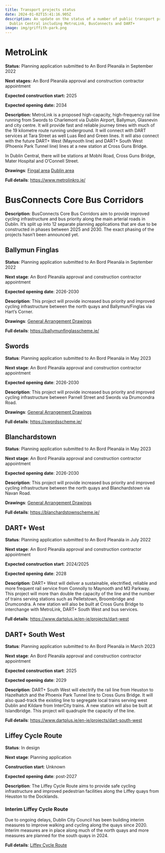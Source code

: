 ```yaml
---
title: Transport projects status
date: 2024-01-02T15:41:16.905Z
description: An update on the status of a number of public transport projects in
  Dublin Central including MetroLink, BusConnects and DART+
image: img/griffith-park.png
---
```

# MetroLink

**Status:** Planning application submitted to An Bord Pleanála in September 2022

**Next stages:** An Bord Pleanála approval and construction contractor appointment

**Expected construction start:** 2025

**Expected opening date:** 2034

**Description:** MetroLink is a proposed high-capacity, high-frequency rail line running from Swords to Charlemont via Dublin Airport, Ballymun, Glasnevin and city centre. It will provide fast and reliable journey times with much of the 19 kilometre route running underground. It will connect with DART services at Tara Street as well Luas Red and Green lines. It will also connect with the future DART+ West (Maynooth line) and DART+ South West (Phoenix Park Tunnel line) lines at a new station at Cross Guns Bridge.

In Dublin Central, there will be stations at Mobhi Road, Cross Guns Bridge, Mater Hospital and O’Connell Street.

**Drawings**: [Fingal area](https://downloads.metrolink.ie/documentsro/Alignment%20Details%20Book%201%20of%202%20Fingal%20County%20Council.pdf) [Dublin area](https://downloads.metrolink.ie/documentsro/Alignment%20Details%20Book%202%20of%202%20Dublin%20City%20Council.pdf)

**Full details**: https://www.metrolinkro.ie/

# BusConnects Core Bus Corridors

**Description**: BusConnects Core Bus Corridors aim to provide improved cycling infrastructure and bus priority along the main arterial roads in Dublin. It’s split up into 12 separate planning applications that are due to be constructed in phases between 2025 and 2030. The exact phasing of the projects hasn’t been announced yet.

## Ballymun Finglas

**Status**: Planning application submitted to An Bord Pleanála in September 2022

**Next stage**: An Bord Pleanála approval and construction contractor appointment

**Expected opening date**: 2026-2030

**Description**: This project will provide increased bus priority and improved cycling infrastructure between the north quays and Ballymun/Finglas via Hart’s Corner.

**Drawings**: [General Arrangement Drawings](https://ballymunfinglasscheme.ie/wp-content/uploads/sites/3/2022/09/03.-General-Arrangement-Drawings.pdf) 

**Full details**: <https://ballymunfinglasscheme.ie/>

## Swords

**Status**: Planning application submitted to An Bord Pleanála in May 2023

**Next stage**:  An Bord Pleanála approval and construction contractor appointment

**Expected opening date**: 2026-2030

**Description**: This project will provide increased bus priority and improved cycling infrastructure between Parnell Street and Swords via Drumcondra Road.

**Drawings**: [General Arrangement Drawings](https://swordsscheme.ie/wp-content/uploads/sites/5/2023/05/Volume-1-General-Arrangement-Drawings.pdf) 

**Full details**: <https://swordsscheme.ie/>

## Blanchardstown

**Status**: Planning application submitted to An Bord Pleanála in May 2023

**Next stage**:  An Bord Pleanála approval and construction contractor appointment

**Expected opening date**: 2026-2030

**Description**: This project will provide increased bus priority and improved cycling infrastructure between the north quays and Blanchardstown via Navan Road.

**Drawings**: [General Arrangement Drawings ](https://blanchardstownscheme.ie/wp-content/uploads/sites/6/2022/06/Volume-1-General-Arrangement-Drawings-1.pdf)

**Full details**: <https://blanchardstownscheme.ie/>

## DART+ West

**Status**: Planning application submitted to An Bord Pleanála in July 2022

**Next stage**:  An Bord Pleanála approval and construction contractor appointment

**Expected construction start**: 2024/2025

**Expected opening date**: 2028

**Description**: DART+ West will deliver a sustainable, electrified, reliable and more frequent rail service from Connolly to Maynooth and M3 Parkway. This project will more than double the capacity of the line and the number of trains serving stations such as Pelletstown, Broombridge and Drumcondra. A new station will also be built at Cross Guns Bridge to interchange with MetroLink, DART+ South West and bus services.

**Full details**: <https://www.dartplus.ie/en-ie/projects/dart-west>

## DART+ South West

**Status**: Planning application submitted to An Bord Pleanála in March 2023

**Next stage**:  An Bord Pleanála approval and construction contractor appointment

**Expected construction start**: 2025

**Expected opening date**: 2029

**Description**: DART+ South West will electrify the rail line from Heuston to Hazelhatch and the Phoenix Park Tunnel line to Cross Guns Bridge. It will also quad-track the existing line to segregate local trains serving west Dublin and Kildare from InterCity trains. A new station will also be built at Islandbridge. This project will quadruple the capacity of the line.

**Full details**: <https://www.dartplus.ie/en-ie/projects/dart-south-west>

## Liffey Cycle Route

**Status**: In design

**Next stage**: Planning application

**Construction start**: Unknown

**Expected opening date**: post-2027

**Description**: The Liffey Cycle Route aims to provide safe cycling infrastructure and improved pedestrian facilities along the Liffey quays from Heuston to the Docklands.

### Interim Liffey Cycle Route

Due to ongoing delays, Dublin City Council has been building interim measures to improve walking and cycling along the quays since 2020. Interim measures are in place along much of the north quays and more measures are planned for the south quays in 2024.

**Full details**: [Liffey Cycle Route](https://www.dublincity.ie/residential/transportation/active-travel/projects/liffey-cycle-route)